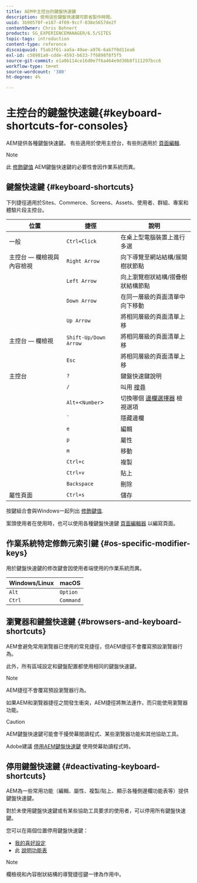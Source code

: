 ```yaml
---
title: AEM中主控台的鍵盤快速鍵
description: 使用這些鍵盤快速鍵可節省製作時間。
uuid: 3b90570f-e187-4f09-9ccf-838e5657de2f
contentOwner: Chris Bohnert
products: SG_EXPERIENCEMANAGER/6.5/SITES
topic-tags: introduction
content-type: reference
discoiquuid: f5ab3f61-aa5a-49ae-a976-6ab7f0d11ea6
exl-id: c58981a0-cdde-4593-b633-7f6898f8f5f5
source-git-commit: e1a0b114ce16d0e7f6a464e9d30b8f111297bcc6
workflow-type: tm+mt
source-wordcount: '380'
ht-degree: 4%

---
```


# 主控台的鍵盤快速鍵{#keyboard-shortcuts-for-consoles}

AEM提供各種鍵盤快速鍵。 有些適用於使用主控台，有些則適用於 [頁面編輯](/help/sites-authoring/page-authoring-keyboard-shortcuts.md).

>[!NOTE]
>
>此 [修飾鍵值](/help/sites-authoring/keyboard-shortcuts.md#os-specific-modifier-keys) AEM鍵盤快速鍵的必要性會因作業系統而異。

## 鍵盤快速鍵 {#keyboard-shortcuts}

下列捷徑適用於Sites、Commerce、Screens、Assets、使用者、群組、專案和體驗片段主控台。

| 位置 | 捷徑 | 說明 |
|---|---|---|
| 一般 | `Ctrl+Click` | 在桌上型電腦裝置上進行多選 |
| 主控台 — 欄檢視與內容檢視 | `Right Arrow` | 向下導覽至網站結構/展開樹狀節點 |
|  | `Left Arrow` | 向上瀏覽樹狀結構/摺疊樹狀結構節點 |
|  | `Down Arrow` | 在同一層級的頁面清單中向下移動 |
|  | `Up Arrow` | 將相同層級的頁面清單上移 |
| 主控台 — 欄檢視 | `Shift-Up/Down Arrow` | 將相同層級的頁面清單上移 |
|  | `Esc` | 將相同層級的頁面清單上移 |
| 主控台 | `?` | 鍵盤快速鍵說明 |
|  | `/` | 叫用 [搜尋](/help/sites-authoring/search.md) |
|  | `Alt+`&lt;`Number`> | 切換哪個 [邊欄選擇器](/help/sites-authoring/basic-handling.md#rail-selector) 檢視選項 |
|  | ``` ` ``` | 隱藏邊欄 |
|  | `e` | 編輯 |
|  | `p` | 屬性 |
|  | `m` | 移動 |
|  | `Ctrl+c` | 複製 |
|  | `Ctrl+v` | 貼上 |
|  | `Backspace` | 刪除 |
| 屬性頁面 | `Ctrl+s` | 儲存 |

按鍵組合會與Windows一起列出 [修飾鍵值](/help/sites-authoring/keyboard-shortcuts.md#os-specific-modifier-keys).

案頭使用者在使用時，也可以使用各種鍵盤快速鍵 [頁面編輯器](/help/sites-authoring/page-authoring-keyboard-shortcuts.md) 以編寫頁面。

## 作業系統特定修飾元索引鍵 {#os-specific-modifier-keys}

用於鍵盤快速鍵的修改鍵會因使用者端使用的作業系統而異。

| Windows/Linux | macOS |
|---|---|
| `Alt` | `Option` |
| `Ctrl` | `Command` |

## 瀏覽器和鍵盤快速鍵 {#browsers-and-keyboard-shortcuts}

AEM會避免常用瀏覽器已使用的常見捷徑，但AEM捷徑不會覆寫預設瀏覽器行為。

此外，所有區域設定和鍵盤配置都使用相同的鍵盤快速鍵。

>[!NOTE]
>
>AEM捷徑不會覆寫預設瀏覽器行為。
>
>如果AEM和瀏覽器捷徑之間發生衝突，AEM捷徑將無法運作，而只能使用瀏覽器功能。

>[!CAUTION]
>
>AEM鍵盤快速鍵可能會干擾熒幕閱讀程式、某些瀏覽器功能和其他協助工具。
>
>Adobe建議 [停用AEM鍵盤快速鍵](/help/sites-authoring/keyboard-shortcuts.md#deactivating-keyboard-shortcuts) 使用熒幕助讀程式時。

## 停用鍵盤快速鍵 {#deactivating-keyboard-shortcuts}

AEM為一些常用功能（編輯、屬性、複製/貼上、顯示各種側邊欄功能表等）提供鍵盤快速鍵。

對於未使用鍵盤快速鍵或有某些協助工具要求的使用者，可以停用所有鍵盤快速鍵。

您可以在兩個位置停用鍵盤快速鍵：

* [我的喜好設定](/help/sites-authoring/user-properties.md#my-preferences)
* 此 [說明功能表](/help/sites-authoring/basic-handling.md#accessing-help)

>[!NOTE]
>
>欄檢視和內容樹狀結構的導覽捷徑鍵一律為作用中。
